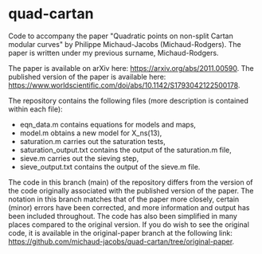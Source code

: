 # quad-cartan
Code to accompany the paper "Quadratic points on non-split Cartan modular curves" by Philippe Michaud-Jacobs (Michaud-Rodgers).
The paper is written under my previous surname, Michaud-Rodgers.

The paper is available on arXiv here: https://arxiv.org/abs/2011.00590.
The published version of the paper is available here: https://www.worldscientific.com/doi/abs/10.1142/S1793042122500178.

The repository contains the following files (more description is contained within each file):

- eqn_data.m contains equations for models and maps,
- model.m obtains a new model for X_ns(13),
- saturation.m carries out the saturation tests,
- saturation_output.txt contains the output of the saturation.m file,
- sieve.m carries out the sieving step,
- sieve_output.txt contains the output of the sieve.m file.

The code in this branch (main) of the repository differs from the version of the code originally associated with the published version of the paper. The notation in this branch matches that of the paper more closely, certain (minor) errors have been corrected, and more information and output has been included throughout. The code has also been simplified in many places compared to the original version. If you do wish to see the original code, it is available in the original-paper branch at the following link: https://github.com/michaud-jacobs/quad-cartan/tree/original-paper.
